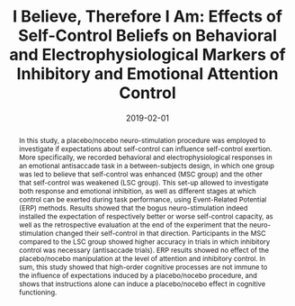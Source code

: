 ---
# Documentation: https://wowchemy.com/docs/managing-content/

title: 'I Believe, Therefore I Am: Effects of Self-Control Beliefs on Behavioral and Electrophysiological Markers of Inhibitory and Emotional Attention Control'
subtitle: ''
summary: ''
authors:
- N. Vanlessen
- D. Rigoni
- A. Schettino
- M. Brass
tags: []
categories: []
date: '2019-02-01'
lastmod: 2020-10-10T16:08:59+02:00
featured: false
draft: false

# Featured image
# To use, add an image named `featured.jpg/png` to your page's folder.
# Focal points: Smart, Center, TopLeft, Top, TopRight, Left, Right, BottomLeft, Bottom, BottomRight.
image:
  caption: ''
  focal_point: ''
  preview_only: false

# Projects (optional).
#   Associate this post with one or more of your projects.
#   Simply enter your project's folder or file name without extension.
#   E.g. `projects = ["internal-project"]` references `content/project/deep-learning/index.md`.
#   Otherwise, set `projects = []`.
projects: []
publishDate: '2020-10-10T14:08:59.694202Z'
publication_types:
- '4'
abstract: 'In this study, a placebo/nocebo neuro-stimulation procedure was employed to investigate if expectations about self-control can influence self-control exertion. More specifically, we recorded behavioral and electrophysiological responses in an emotional antisaccade task in a between-subjects design, in which one group was led to believe that self-control was enhanced (MSC group) and the other that self-control was weakened (LSC group). This set-up allowed to investigate both response and emotional inhibition, as well as different stages at which control can be exerted during task performance, using Event-Related Potential (ERP) methods. Results showed that the bogus neuro-stimulation indeed installed the expectation of respectively better or worse self-control capacity, as well as the retrospective evaluation at the end of the experiment that the neuro-stimulation changed their self-control in that direction. Participants in the MSC compared to the LSC group showed higher accuracy in trials in which inhibitory control was necessary (antisaccade trials). ERP results showed no effect of the placebo/nocebo manipulation at the level of attention and inhibitory control. In sum, this study showed that high-order cognitive processes are not immune to the influence of expectations induced by a placebo/nocebo procedure, and shows that instructions alone can induce a placebo/nocebo effect in cognitive functioning.'
publication: ''
doi: 10.1101/552570
---